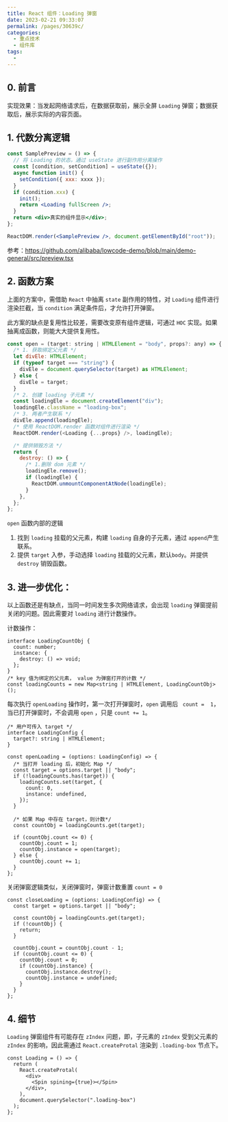 ```yaml
---
title: React 组件：Loading 弹窗
date: 2023-02-21 09:33:07
permalink: /pages/30639c/
categories:
  - 重点技术
  - 组件库
tags:
  -
---
```


## 0. 前言

实现效果：当发起网络请求后，在数据获取前，展示全屏 `Loading` 弹窗；数据获取后，展示实际的内容页面。

## 1. 代数分离逻辑

```jsx
const SamplePreview = () => {
  // 将 Loading 的状态，通过 useState 进行副作用分离操作
  const [condition, setCondition] = useState({});
  async function init() {
    setCondition({ xxx: xxxx });
  }
  if (condition.xxx) {
    init();
    return <Loading fullScreen />;
  }
  return <div>真实的组件显示</div>;
};

ReactDOM.render(<SamplePreview />, document.getElementById("root"));
```

参考：https://github.com/alibaba/lowcode-demo/blob/main/demo-general/src/preview.tsx

## 2. 函数方案

上面的方案中，需借助 `React` 中抽离 `state` 副作用的特性，对 `Loading` 组件进行渲染拦截，当 `condition` 满足条件后，才允许打开弹窗。

此方案的缺点是复用性比较差，需要改变原有组件逻辑，可通过 `HOC` 实现。如果抽离成函数，则能大大提供复用性。

```javascript
const open = (target: string | HTMLElement = "body", props?: any) => {
  /* 1. 获取绑定父元素 */
  let divEle: HTMLElement;
  if (typeof target === "string") {
    divEle = document.querySelector(target) as HTMLElement;
  } else {
    divEle = target;
  }
  /* 2. 创建 loading 子元素 */
  const loadingEle = document.createElement("div");
  loadingEle.className = "loading-box";
  /* 3. 两者产生联系 */
  divEle.append(loadingEle);
  /* 使用 ReactDOM.render 函数对组件进行渲染 */
  ReactDOM.render(<Loading {...props} />, loadingEle);

  /* 提供销毁方法 */
  return {
    destroy: () => {
      /* 1.删除 dom 元素 */
      loadingEle.remove();
      if (loadingEle) {
        ReactDOM.unmountComponentAtNode(loadingEle);
      }
    },
  };
};
```

`open` 函数内部的逻辑

1. 找到 `loading` 挂载的父元素，构建 `loading` 自身的子元素，通过 `append`产生联系。
2. 提供 `target` 入参，手动选择 `loading` 挂载的父元素，默认`body`。并提供 `destroy` 销毁函数。



## 3. 进一步优化：

以上函数还是有缺点，当同一时间发生多次网络请求，会出现 `loading` 弹窗提前关闭的问题。因此需要对 `loading` 进行计数操作。

计数操作：

```tsx
interface LoadingCountObj {
  count: number;
  instance: {
    destroy: () => void;
  };
}
/* key 值为绑定的父元素， value 为弹窗打开的计数 */
const loadingCounts = new Map<string | HTMLElement, LoadingCountObj>();
```

每次执行 `openLoading` 操作时，第一次打开弹窗时，`open` 调用后 ` count =  1`，当已打开弹窗时，不会调用 `open` ，只是 `count += 1`。

```tsx
/* 用户可传入 target */
interface LoadingConfig {
  target?: string | HTMLElement;
}

const openLoading = (options: LoadingConfig) => {
  /* 当打开 loading 后，初始化 Map */
  const target = options.target || "body";
  if (!loadingCounts.has(target)) {
    loadingCounts.set(target, {
      count: 0,
      instance: undefined,
    });
  }

  /* 如果 Map 中存在 target，则计数*/
  const countObj = loadingCounts.get(target);

  if (countObj.count <= 0) {
    countObj.count = 1;
    countObj.instance = open(target);
  } else {
    countObj.count += 1;
  }
};
```

关闭弹窗逻辑类似，关闭弹窗时，弹窗计数重置 `count = 0`

```tsx
const closeLoading = (options: LoadingConfig) => {
  const target = options.target || "body";

  const countObj = loadingCounts.get(target);
  if (!countObj) {
    return;
  }

  countObj.count = countObj.count - 1;
  if (countObj.count <= 0) {
    countObj.count = 0;
    if (countObj.instance) {
      countObj.instance.destroy();
      countObj.instance = undefined;
    }
  }
};
```



## 4. 细节

`Loading` 弹窗组件有可能存在 `zIndex` 问题，即，子元素的 `zIndex` 受到父元素的 `zIndex` 的影响，因此需通过 `React.createProtal` 渲染到 `.loading-box` 节点下。

```tsx
const Loading = () => {
  return (
    React.createProtal(
      <div>
        <Spin spining={true}></Spin>
      </div>,
    ),
    document.querySelector(".loading-box")
  );
};
```


